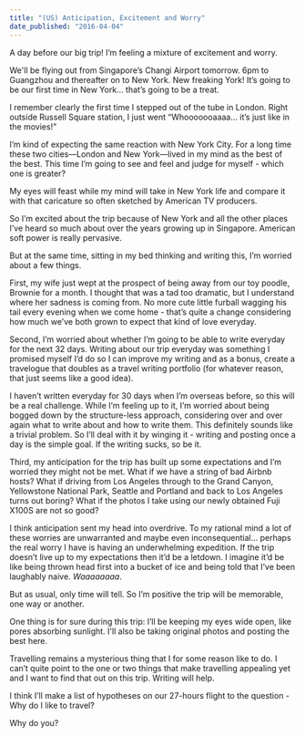 ```yaml
---
title: "(US) Anticipation, Excitement and Worry"
date_published: "2016-04-04"
---
```


A day before our big trip! I’m feeling a mixture of excitement and worry.

We'll be flying out from Singapore’s Changi Airport tomorrow. 6pm to Guangzhou and thereafter on to New York. New freaking York! It’s going to be our first time in New York… that’s going to be a treat.

I remember clearly the first time I stepped out of the tube in London. Right outside Russell Square station, I just went “Whooooooaaaa… it’s just like in the movies!”

I’m kind of expecting the same reaction with New York City. For a long time these two cities—London and New York—lived in my mind as the best of the best. This time I’m going to see and feel and judge for myself - which one is greater?

My eyes will feast while my mind will take in New York life and compare it with that caricature so often sketched by American TV producers.

So I’m excited about the trip because of New York and all the other places I’ve heard so much about over the years growing up in Singapore. American soft power is really pervasive.

But at the same time, sitting in my bed thinking and writing this, I’m worried about a few things.

First, my wife just wept at the prospect of being away from our toy poodle, Brownie for a month. I thought that was a tad too dramatic, but I understand where her sadness is coming from. No more cute little furball wagging his tail every evening when we come home - that’s quite a change considering how much we’ve both grown to expect that kind of love everyday.

Second, I’m worried about whether I’m going to be able to write everyday for the next 32 days. Writing about our trip everyday was something I promised myself I’d do so I can improve my writing and as a bonus, create a travelogue that doubles as a travel writing portfolio (for whatever reason, that just seems like a good idea).

I haven’t written everyday for 30 days when I’m overseas before, so this will be a real challenge. While I’m feeling up to it, I’m worried about being bogged down by the structure-less approach, considering over and over again what to write about and how to write them. This definitely sounds like a trivial problem. So I’ll deal with it by winging it - writing and posting once a day is the simple goal. If the writing sucks, so be it.

Third, my anticipation for the trip has built up some expectations and I’m worried they might not be met. What if we have a string of bad Airbnb hosts? What if driving from Los Angeles through to the Grand Canyon, Yellowstone National Park, Seattle and Portland and back to Los Angeles turns out boring? What if the photos I take using our newly obtained Fuji X100S are not so good?

I think anticipation sent my head into overdrive. To my rational mind a lot of these worries are unwarranted and maybe even inconsequential… perhaps the real worry I have is having an underwhelming expedition. If the trip doesn’t live up to my expectations then it’d be a letdown. I imagine it’d be like being thrown head first into a bucket of ice and being told that I’ve been laughably naive. _Waaaaaaaa_.

But as usual, only time will tell. So I’m positive the trip will be memorable, one way or another.

One thing is for sure during this trip: I’ll be keeping my eyes wide open, like pores absorbing sunlight. I'll also be taking original photos and posting the best here.

Travelling remains a mysterious thing that I for some reason like to do. I can’t quite point to the one or two things that make travelling appealing yet and I want to find that out on this trip. Writing will help.

I think I’ll make a list of hypotheses on our 27-hours flight to the question - Why do I like to travel?

Why do you?
